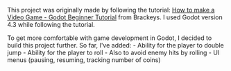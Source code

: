This project was originally made by following the tutorial: [How to make a Video Game - Godot Beginner Tutorial](https://www.youtube.com/watch?v=LOhfqjmasi0) from Brackeys. I used Godot version 4.3 while following the tutorial.

To get more comfortable with game development in Godot, I decided to build this project further. So far, I've added:
	- Ability for the player to double jump
	- Ability for the player to roll
		- Also to avoid enemy hits by rolling
	- UI menus (pausing, resuming, tracking number of coins)
